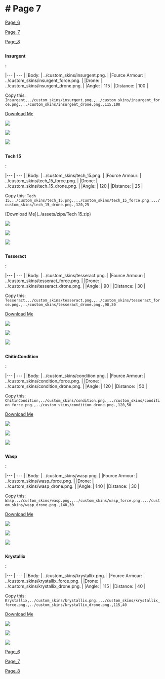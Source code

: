# # Page 7











[Page_6](./Page_6.md)




















[Page_7](./Page_7.md)




















[Page_8](./Page_8.md)






















## 


**Insurgent**












: 





|--- | --- | 
|Body: | ../custom_skins/insurgent.png. | 
|Fource Armour: | ../custom_skins/insurgent_force.png. | 
|Drone: | ../custom_skins/insurgent_drone.png. | 
|Angle: | 115 | 
|Distance: | 100 | 












































































































































































































Copy this: `Insurgent,../custom_skins/insurgent.png.,../custom_skins/insurgent_force.png.,../custom_skins/insurgent_drone.png.,115,100`










































































































































[Download Me](../assets/zips/Insurgent.zip)














































![](../custom_skins/../custom_skins/insurgent.png..)





















































![](../custom_skins/../custom_skins/insurgent_force.png..)































































![](../custom_skins/../custom_skins/insurgent_drone.png..)































































## 


**Tech 15**










: 





|--- | --- | 
|Body: | ../custom_skins/tech_15.png. | 
|Fource Armour: | ../custom_skins/tech_15_force.png. | 
|Drone: | ../custom_skins/tech_15_drone.png. | 
|Angle: | 120 | 
|Distance: | 25 | 





































































































































































































Copy this: `Tech 15,../custom_skins/tech_15.png.,../custom_skins/tech_15_force.png.,../custom_skins/tech_15_drone.png.,120,25`

































































































































[Download Me](../assets/zips/Tech 15.zip)












































![](../custom_skins/../custom_skins/tech_15.png..)



















































![](../custom_skins/../custom_skins/tech_15_force.png..)





























































![](../custom_skins/../custom_skins/tech_15_drone.png..)





























































## 


**Tesseract**












: 





|--- | --- | 
|Body: | ../custom_skins/tesseract.png. | 
|Fource Armour: | ../custom_skins/tesseract_force.png. | 
|Drone: | ../custom_skins/tesseract_drone.png. | 
|Angle: | 90 | 
|Distance: | 30 | 










































































































































































































Copy this: `Tesseract,../custom_skins/tesseract.png.,../custom_skins/tesseract_force.png.,../custom_skins/tesseract_drone.png.,90,30`








































































































































[Download Me](../assets/zips/Tesseract.zip)














































![](../custom_skins/../custom_skins/tesseract.png..)





















































![](../custom_skins/../custom_skins/tesseract_force.png..)































































![](../custom_skins/../custom_skins/tesseract_drone.png..)































































## 


**ChitinCondition**


















: 





|--- | --- | 
|Body: | ../custom_skins/condition.png. | 
|Fource Armour: | ../custom_skins/condition_force.png. | 
|Drone: | ../custom_skins/condition_drone.png. | 
|Angle: | 120 | 
|Distance: | 50 | 











































































































































































































Copy this: `ChitinCondition,../custom_skins/condition.png.,../custom_skins/condition_force.png.,../custom_skins/condition_drone.png.,120,50`















































































































































[Download Me](../assets/zips/ChitinCondition.zip)




















































![](../custom_skins/../custom_skins/condition.png..)





















































![](../custom_skins/../custom_skins/condition_force.png..)































































![](../custom_skins/../custom_skins/condition_drone.png..)































































## 


**Wasp**







: 





|--- | --- | 
|Body: | ../custom_skins/wasp.png. | 
|Fource Armour: | ../custom_skins/wasp_force.png. | 
|Drone: | ../custom_skins/wasp_drone.png. | 
|Angle: | 140 | 
|Distance: | 30 | 




























































































































































































Copy this: `Wasp,../custom_skins/wasp.png.,../custom_skins/wasp_force.png.,../custom_skins/wasp_drone.png.,140,30`





















































































































[Download Me](../assets/zips/Wasp.zip)









































![](../custom_skins/../custom_skins/wasp.png..)
















































![](../custom_skins/../custom_skins/wasp_force.png..)


























































![](../custom_skins/../custom_skins/wasp_drone.png..)


























































## 


**Krystallix**













: 





|--- | --- | 
|Body: | ../custom_skins/krystallix.png. | 
|Fource Armour: | ../custom_skins/krystallix_force.png. | 
|Drone: | ../custom_skins/krystallix_drone.png. | 
|Angle: | 115 | 
|Distance: | 40 | 














































































































































































































Copy this: `Krystallix,../custom_skins/krystallix.png.,../custom_skins/krystallix_force.png.,../custom_skins/krystallix_drone.png.,115,40`













































































































































[Download Me](../assets/zips/Krystallix.zip)















































![](../custom_skins/../custom_skins/krystallix.png..)






















































![](../custom_skins/../custom_skins/krystallix_force.png..)
































































![](../custom_skins/../custom_skins/krystallix_drone.png..)






























































[Page_6](./Page_6.md)




















[Page_7](./Page_7.md)




















[Page_8](./Page_8.md)